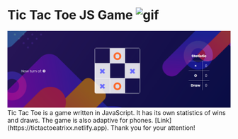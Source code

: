 # Tic Tac Toe JS Game <img src="https://media.tenor.com/pw9ZsUdsEYgAAAAj/capoo-blue-cat.gif" alt="gif" width="40">
<img src="./Screen.png" alt="desc-photo">
Tic Tac Toe is a game written in JavaScript. It has its own statistics of wins and draws. The game is also adaptive for phones. [Link](https://tictactoeatrixx.netlify.app). Thank you for your attention!
